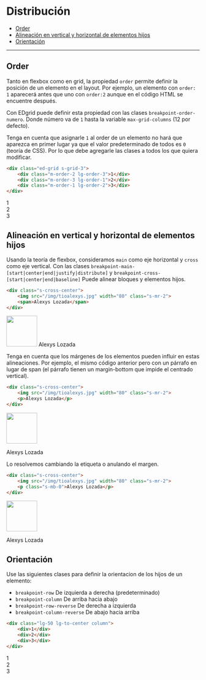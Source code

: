 # Distribución
<!-- TOC -->

- [Order](#order)
- [Alineación en vertical y horizontal de elementos hijos](#alineaci%C3%B3n-en-vertical-y-horizontal-de-elementos-hijos)
- [Orientación](#orientaci%C3%B3n)

<!-- /TOC -->

---


<a id="markdown-order" name="order"></a>
## Order

Tanto en flexbox como en grid, la propiedad `order` permite definir la posición de un elemento en el layout. Por ejemplo, un elemento con `order: 1` aparecerá antes que uno con `order:2` aunque en el código HTML se encuentre después.

Con EDgrid puede definir esta propiedad con las clases `breakpoint-order-numero`. Donde número va de `1` hasta la variable `max-grid-columns` (12 por defecto).

Tenga en cuenta que asignarle `1` al order de un elemento no hará que aparezca en primer lugar ya que el valor predeterminado de todos es `0` (teoría de CSS). Por lo que debe agregarle las clases a todos los que quiera modificar.

```html
<div class="ed-grid s-grid-3">
    <div class="m-order-2 lg-order-3">1</div>
    <div class="m-order-3 lg-order-1">2</div>
    <div class="m-order-1 lg-order-2">3</div>
</div>
```

<div class="ed-grid-demo">
<div class="ed-grid s-grid-3">
    <div class="m-order-2 lg-order-3">1</div>
    <div class="m-order-3 lg-order-1">2</div>
    <div class="m-order-1 lg-order-2">3</div>
</div>
</div>


<a id="markdown-alineación-en-vertical-y-horizontal-de-elementos-hijos" name="alineación-en-vertical-y-horizontal-de-elementos-hijos"></a>
## Alineación en vertical y horizontal de elementos hijos

Usando la teoría de flexbox, consideramos `main` como eje horizontal y `cross` como eje vertical. Con las clases `breakpoint-main-[start|center|end|justify|distribute]` y `breakpoint-cross-[start|center|end|baseline]` Puede alinear bloques y elementos hijos.

```html
<div class="s-cross-center">
    <img src="/img/tioalexys.jpg" width="80" class="s-mr-2">
    <span>Alexys Lozada</span>
</div>
```

<div class="ed-grid-demo s-pxy-1 s-cross-center">
    <img src="https://ed.team/sites/default/files/styles/perfil_en_views_200x200_/public/pictures/2018-11/tioalexys.jpg" width="80" class="s-mr-2">
    <span>Alexys Lozada</span>
</div>

Tenga en cuenta que los márgenes de los elementos pueden influir en estas alineaciones. Por ejemplo, el mismo código anterior pero con un párrafo en lugar de span (el párrafo tienen un margin-bottom que impide el centrado vertical).

```html
<div class="s-cross-center">
    <img src="/img/tioalexys.jpg" width="80" class="s-mr-2">
    <p>Alexys Lozada</p>
</div>
```

<div class="ed-grid-demo s-pxy-1 s-cross-center">
    <img src="https://ed.team/sites/default/files/styles/perfil_en_views_200x200_/public/pictures/2018-11/tioalexys.jpg" width="80" class="s-mr-2">
    <p>Alexys Lozada</p>
</div>

Lo resolvemos cambiando la etiqueta o anulando el margen.

```html
<div class="s-cross-center">
    <img src="/img/tioalexys.jpg" width="80" class="s-mr-2">
    <p class="s-mb-0">Alexys Lozada</p>
</div>
```

<div class="ed-grid-demo s-pxy-1 s-cross-center">
    <img src="https://ed.team/sites/default/files/styles/perfil_en_views_200x200_/public/pictures/2018-11/tioalexys.jpg" width="80" class="s-mr-2">
    <p class="s-mb-0">Alexys Lozada</p>
</div>


<a id="markdown-orientación" name="orientación"></a>
## Orientación

Use las siguientes clases para definir la orientacion de los hijos de un elemento:

* `breakpoint-row` De izquierda a derecha (predeterminado)
* `breakpoint-column` De arriba hacia abajo
* `breakpoint-row-reverse` De derecha a izquierda
* `breakpoint-column-reverse` De abajo hacia arriba

```html
<div class="lg-50 lg-to-center column">
    <div>1</div>
    <div>2</div>
    <div>3</div>
</div>
```

<div class="ed-grid-demo">
<div class="lg-50 lg-to-center bg-blue column">
    <div class="box-demo">1</div>
    <div class="box-demo">2</div>
    <div class="box-demo">3</div>
</div>
</div>
